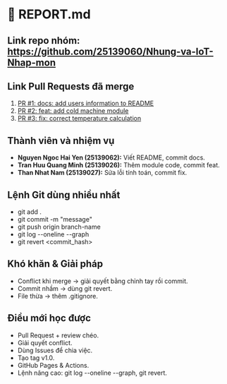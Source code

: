# 📄 REPORT.md

## Link repo nhóm: https://github.com/25139060/Nhung-va-IoT-Nhap-mon

## Link Pull Requests đã merge
1. [PR #1: docs: add users information to README](...)
2. [PR #2: feat: add cold machine module](...)
3. [PR #3: fix: correct temperature calculation](...)

## Thành viên và nhiệm vụ
- **Nguyen Ngoc Hai Yen (25139062):** Viết README, commit docs.
- **Tran Huu Quang Minh (25139026):** Thêm module code, commit feat.
- **Than Nhat Nam (25139027):** Sửa lỗi tính toán, commit fix.

## Lệnh Git dùng nhiều nhất
- git add .
- git commit -m "message"
- git push origin branch-name
- git log --oneline --graph
- git revert <commit_hash>

## Khó khăn & Giải pháp
- Conflict khi merge → giải quyết bằng chỉnh tay rồi commit.
- Commit nhầm → dùng git revert.
- File thừa → thêm .gitignore.

## Điều mới học được
- Pull Request + review chéo.
- Giải quyết conflict.
- Dùng Issues để chia việc.
- Tạo tag v1.0.
- GitHub Pages & Actions.
- Lệnh nâng cao: git log --oneline --graph, git revert.
